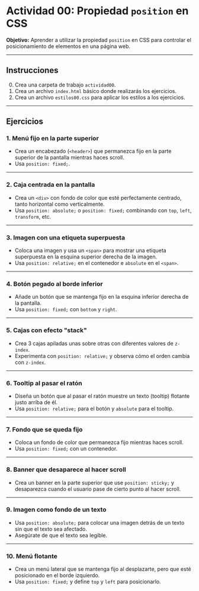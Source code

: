 # Actividad 00: Propiedad `position` en CSS

**Objetivo:** Aprender a utilizar la propiedad `position` en CSS para controlar el posicionamiento de elementos en una página web.

---

## Instrucciones

0. Crea una carpeta de trabajo `actividad00`.
1. Crea un archivo `index.html` básico donde realizarás los ejercicios.
2. Crea un archivo `estilos00.css` para aplicar los estilos a los ejercicios.

---

## Ejercicios

### 1. Menú fijo en la parte superior

- Crea un encabezado (`<header>`) que permanezca fijo en la parte superior de la pantalla mientras haces scroll.
- Usa `position: fixed;`.

---

### 2. Caja centrada en la pantalla

- Crea un `<div>` con fondo de color que esté perfectamente centrado, tanto horizontal como verticalmente.
- Usa `position: absolute;` o `position: fixed;` combinando con `top`, `left`, `transform`, etc.

---

### 3. Imagen con una etiqueta superpuesta

- Coloca una imagen y usa un `<span>` para mostrar una etiqueta superpuesta en la esquina superior derecha de la imagen.
- Usa `position: relative;` en el contenedor e `absolute` en el `<span>`.

---

### 4. Botón pegado al borde inferior

- Añade un botón que se mantenga fijo en la esquina inferior derecha de la pantalla.
- Usa `position: fixed;` con `bottom` y `right`.

---

### 5. Cajas con efecto "stack"

- Crea 3 cajas apiladas unas sobre otras con diferentes valores de `z-index`.
- Experimenta con `position: relative;` y observa cómo el orden cambia con `z-index`.

---

### 6. Tooltip al pasar el ratón

- Diseña un botón que al pasar el ratón muestre un texto (tooltip) flotante justo arriba de él.
- Usa `position: relative;` para el botón y `absolute` para el tooltip.

---

### 7. Fondo que se queda fijo

- Coloca un fondo de color que permanezca fijo mientras haces scroll.
- Usa `position: fixed;` con un contenedor.

---

### 8. Banner que desaparece al hacer scroll

- Crea un banner en la parte superior que use `position: sticky;` y desaparezca cuando el usuario pase de cierto punto al hacer scroll.

---

### 9. Imagen como fondo de un texto

- Usa `position: absolute;` para colocar una imagen detrás de un texto sin que el texto sea afectado.
- Asegúrate de que el texto sea legible.

---

### 10. Menú flotante

- Crea un menú lateral que se mantenga fijo al desplazarte, pero que esté posicionado en el borde izquierdo.
- Usa `position: fixed;` y define `top` y `left` para posicionarlo.
